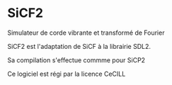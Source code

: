 # SiCF2

Simulateur de corde vibrante et transformé de Fourier

SiCF2 est l'adaptation de SiCF à la librairie SDL2.

Sa compilation s'effectue commme pour SiCP2

Ce logiciel est régi par la licence CeCILL


